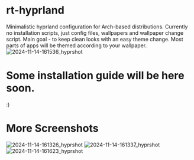 # rt-hyprland
Minimalistic hyprland configuration for Arch-based distributions. Currently no installation scripts, just config files, wallpapers and wallpaper change script. Main goal - to keep clean looks with an easy theme change. Most parts of apps will be themed according to your wallpaper.
![2024-11-14-161536_hyprshot](https://github.com/user-attachments/assets/7b98cf9c-ad19-4434-a922-5886071c6606)
# Some installation guide will be here soon.
:)
# More Screenshots
![2024-11-14-161326_hyprshot](https://github.com/user-attachments/assets/b4639c65-fc30-467a-b830-a3edd343c2fa)
![2024-11-14-161337_hyprshot](https://github.com/user-attachments/assets/38f6d8b4-54af-4b3c-97de-9805f7ae3212)
![2024-11-14-161623_hyprshot](https://github.com/user-attachments/assets/169be04a-d867-44f7-9409-a8883191c2c7)
